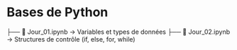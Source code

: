# Bases de Python
├── 📝 Jour_01.ipynb → Variables et types de données
├── 📝 Jour_02.ipynb → Structures de contrôle (if, else, for, while)
